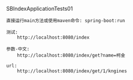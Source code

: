 SBIndexApplicationTests01
	
	直接运行main方法或使用maven命令: spring-boot:run
	
	测试:
		http://localhost:8080/index
	
	参数-中文:
		http://localhost:8080/index/get?name=柯金
	
	url:
		http://localhost:8080/index/get/1/kngines
